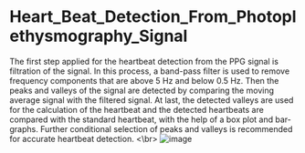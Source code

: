 # Heart_Beat_Detection_From_Photoplethysmography_Signal
The first step applied for the heartbeat detection from the PPG signal is filtration of the signal. In this process, a
band-pass filter is used to remove frequency components that are above 5 Hz and below 0.5 Hz. Then the peaks and
valleys of the signal are detected by comparing the moving average signal with the filtered signal. At last, the detected valleys
are used for the calculation of the heartbeat and the detected heartbeats are compared with the standard heartbeat,
with the help of a box plot and bar-graphs. Further conditional selection of peaks and valleys is recommended for
accurate heartbeat detection. <\br>
![image](https://user-images.githubusercontent.com/87676441/228353365-226fbca7-fc63-4151-b8fc-513ae2657ade.png)
